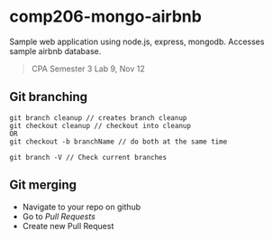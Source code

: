 # comp206-mongo-airbnb
Sample web application using node.js, express, mongodb.  Accesses sample airbnb database.  
> CPA Semester 3 Lab 9, Nov 12

## Git branching
```
git branch cleanup // creates branch cleanup
git checkout cleanup // checkout into cleanup
OR 
git checkout -b branchName // do both at the same time

git branch -V // Check current branches
```


## Git merging
- Navigate to your repo on github
- Go to *Pull Requests*
- Create new Pull Request